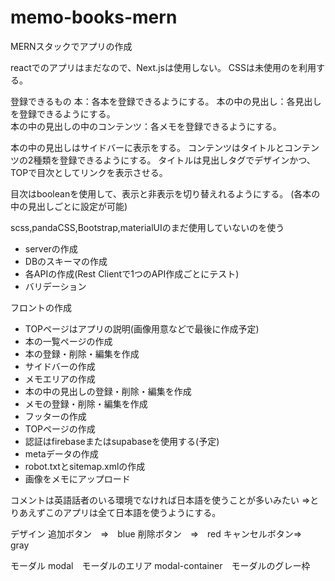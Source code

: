 # memo-books-mern

MERNスタックでアプリの作成

reactでのアプリはまだなので、Next.jsは使用しない。
CSSは未使用のを利用する。


登録できるもの
本：各本を登録できるようにする。
    本の中の見出し：各見出しを登録できるようにする。    
        本の中の見出しの中のコンテンツ：各メモを登録できるようにする。

本の中の見出しはサイドバーに表示をする。
コンテンツはタイトルとコンテンツの2種類を登録できるようにする。
タイトルは見出しタグでデザインかつ、TOPで目次としてリンクを表示させる。

目次はbooleanを使用して、表示と非表示を切り替えれるようにする。
(各本の中の見出しごとに設定が可能)

scss,pandaCSS,Bootstrap,materialUIのまだ使用していないのを使う

- serverの作成
- DBのスキーマの作成
- 各APIの作成(Rest Clientで1つのAPI作成ごとにテスト)
- バリデーション

フロントの作成
- TOPページはアプリの説明(画像用意などで最後に作成予定)
- 本の一覧ページの作成
- 本の登録・削除・編集を作成
- サイドバーの作成
- メモエリアの作成
- 本の中の見出しの登録・削除・編集を作成
- メモの登録・削除・編集を作成
- フッターの作成
- TOPページの作成
- 認証はfirebaseまたはsupabaseを使用する(予定)
- metaデータの作成
- robot.txtとsitemap.xmlの作成
- 画像をメモにアップロード

コメントは英語話者のいる環境でなければ日本語を使うことが多いみたい
⇒とりあえずこのアプリは全て日本語を使うようにする。








デザイン
追加ボタン　⇒　blue
削除ボタン　⇒　red
キャンセルボタン⇒　gray

モーダル
modal　モーダルのエリア
modal-container　モーダルのグレー枠